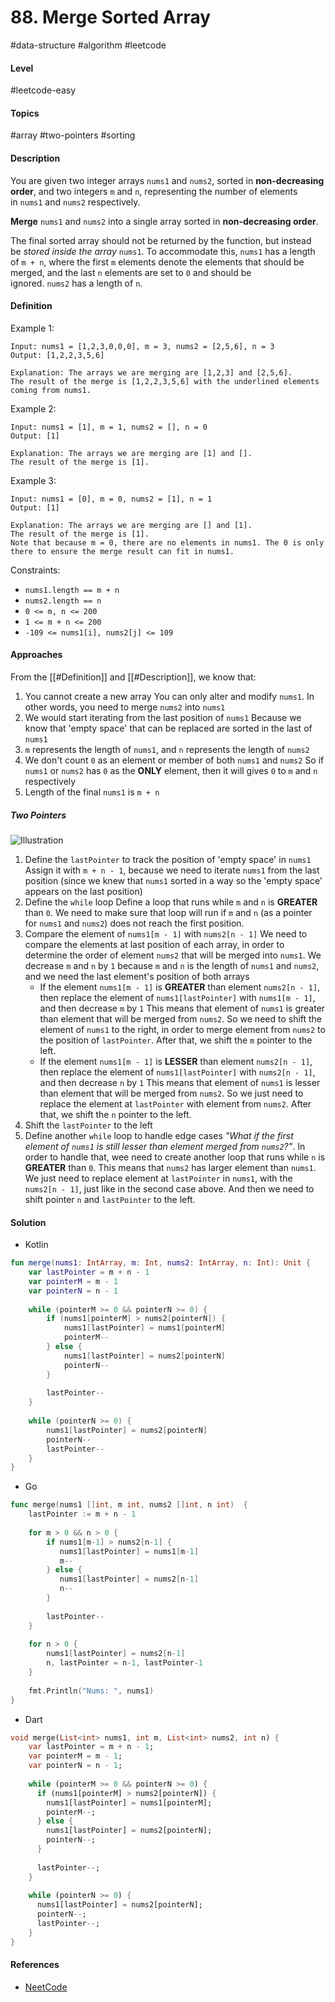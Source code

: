 # 88. Merge Sorted Array
#data-structure #algorithm #leetcode 
#### Level
#leetcode-easy 
#### Topics
#array #two-pointers #sorting
#### Description
You are given two integer arrays `nums1` and `nums2`, sorted in **non-decreasing order**, and two integers `m` and `n`, representing the number of elements in `nums1` and `nums2` respectively.

**Merge** `nums1` and `nums2` into a single array sorted in **non-decreasing order**.

The final sorted array should not be returned by the function, but instead be _stored inside the array_ `nums1`. To accommodate this, `nums1` has a length of `m + n`, where the first `m` elements denote the elements that should be merged, and the last `n` elements are set to `0` and should be ignored. `nums2` has a length of `n`.
#### Definition
Example 1:
```
Input: nums1 = [1,2,3,0,0,0], m = 3, nums2 = [2,5,6], n = 3
Output: [1,2,2,3,5,6]

Explanation: The arrays we are merging are [1,2,3] and [2,5,6].
The result of the merge is [1,2,2,3,5,6] with the underlined elements coming from nums1.
```
Example 2:
```
Input: nums1 = [1], m = 1, nums2 = [], n = 0
Output: [1]

Explanation: The arrays we are merging are [1] and [].
The result of the merge is [1].
```
Example 3:
```
Input: nums1 = [0], m = 0, nums2 = [1], n = 1
Output: [1]

Explanation: The arrays we are merging are [] and [1].
The result of the merge is [1].
Note that because m = 0, there are no elements in nums1. The 0 is only there to ensure the merge result can fit in nums1.
```
Constraints:
-  `nums1.length == m + n`
- `nums2.length == n`
- `0 <= m, n <= 200`
- `1 <= m + n <= 200`
- `-109 <= nums1[i], nums2[j] <= 109`
#### Approaches
From the [[#Definition]] and [[#Description]], we know that:
1. You cannot create a new array
	You can only alter and modify `nums1`. In other words, you need to merge `nums2` into `nums1`
2. We would start iterating from the last position of `nums1`
	Because we know that 'empty space' that can be replaced are sorted in the last of `nums1`
3. `m` represents the length of `nums1`, and `n` represents the length of `nums2`
4. We don't count `0` as an element or member of both `nums1` and `nums2`
	So if `nums1` or `nums2` has `0` as the **ONLY** element, then it will gives `0` to `m` and `n` respectively
5. Length of the final `nums1` is `m + n`
##### Two Pointers
![Illustration](https://i.loli.net/2019/05/14/5cdac3209479073662.gif)
1. Define the `lastPointer` to track the position of 'empty space' in `nums1`
	Assign it with `m + n - 1`, because we need to iterate `nums1` from the last position (since we knew that `nums1` sorted in a way so the 'empty space' appears on the last position)
2. Define the `while` loop
	Define a loop that runs while `m` and `n` is **GREATER** than `0`. We need to make sure that loop will run if `m` and `n` (as a pointer for `nums1` and `nums2`) does not reach the first position.
3. Compare the element of `nums1[m - 1]` with `nums2[n - 1]`
	We need to compare the elements at last position of each array, in order to determine the order of element `nums2` that will be merged into `nums1`.
	We decrease `m` and `n` by `1` because `m` and `n` is the length of `nums1` and `nums2`, and we need the last element's position of both arrays
	- If the element `nums1[m - 1]` is **GREATER** than element `nums2[n - 1]`, then replace the element of `nums1[lastPointer]` with `nums1[m - 1]`, and then decrease `m` by `1`
		This means that element of `nums1` is greater than element that will be merged from `nums2`. So we need to shift the element of `nums1` to the right, in order to merge element from `nums2` to the position of `lastPointer`. After that, we shift the `m` pointer to the left.
	- If the element `nums1[m - 1]` is **LESSER** than element `nums2[n - 1]`, then replace the element of `nums1[lastPointer]` with `nums2[n - 1]`, and then decrease `n` by `1`
		This means that element of `nums1` is lesser than element that will be merged from `nums2`. So we just need to replace the element at `lastPointer` with element from `nums2`. After that, we shift the `n` pointer to the left.
4. Shift the `lastPointer` to the left
5. Define another `while` loop to handle edge cases
	*"What if the first element of `nums1` is still lesser than element merged from `nums2`?"*. In order to handle that, wee need to create another loop that runs while `n` is **GREATER** than `0`. This means that `nums2` has larger element than `nums1`. 
	We just need to replace element at `lastPointer` in `nums1`, with the `nums2[n - 1]`, just like in the second case above. And then we need to shift pointer `n` and `lastPointer` to the left.
#### Solution
- Kotlin
```kotlin
fun merge(nums1: IntArray, m: Int, nums2: IntArray, n: Int): Unit {
	var lastPointer = m + n - 1  
	var pointerM = m - 1  
	var pointerN = n - 1  
  
	while (pointerM >= 0 && pointerN >= 0) {  
	    if (nums1[pointerM] > nums2[pointerN]) {  
	        nums1[lastPointer] = nums1[pointerM]  
	        pointerM--  
	    } else {  
	        nums1[lastPointer] = nums2[pointerN]  
	        pointerN--  
	    }  
  
	    lastPointer--  
	}  
  
	while (pointerN >= 0) {  
	    nums1[lastPointer] = nums2[pointerN]  
	    pointerN--  
	    lastPointer--  
	}    
}
```
- Go
```go
func merge(nums1 []int, m int, nums2 []int, n int)  {
	lastPointer := m + n - 1  
  
	for m > 0 && n > 0 {  
	    if nums1[m-1] > nums2[n-1] {  
	       nums1[lastPointer] = nums1[m-1]  
	       m--  
	    } else {  
	       nums1[lastPointer] = nums2[n-1]  
	       n--  
	    }  
  
	    lastPointer--  
	}  
  
	for n > 0 {  
	    nums1[lastPointer] = nums2[n-1]  
	    n, lastPointer = n-1, lastPointer-1  
	}  
  
	fmt.Println("Nums: ", nums1)
}
```
- Dart
```dart
void merge(List<int> nums1, int m, List<int> nums2, int n) {
	var lastPointer = m + n - 1;  
	var pointerM = m - 1;  
	var pointerN = n - 1;  
  
	while (pointerM >= 0 && pointerN >= 0) {  
	  if (nums1[pointerM] > nums2[pointerN]) {  
	    nums1[lastPointer] = nums1[pointerM];  
	    pointerM--;  
	  } else {  
	    nums1[lastPointer] = nums2[pointerN];  
	    pointerN--;  
	  }  
	  
	  lastPointer--;  
	}  
  
	while (pointerN >= 0) {  
	  nums1[lastPointer] = nums2[pointerN];  
	  pointerN--;  
	  lastPointer--;  
	}
}
```
#### References
- [NeetCode](https://youtu.be/P1Ic85RarKY?si=azyJ9gGNlybT67t7)